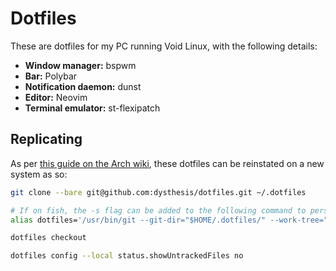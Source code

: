 # Dotfiles

These are dotfiles for my PC running Void Linux, with the following details:

- **Window manager:** bspwm
- **Bar:** Polybar
- **Notification daemon:** dunst
- **Editor:** Neovim
- **Terminal emulator:** st-flexipatch

## Replicating

As per [this guide on the Arch wiki](https://wiki.archlinux.org/title/Dotfiles#Tracking_dotfiles_directly_with_Git), these dotfiles can be reinstated on a new system as so:

```bash
git clone --bare git@github.com:dysthesis/dotfiles.git ~/.dotfiles

# If on fish, the -s flag can be added to the following command to persist the alias
alias dotfiles='/usr/bin/git --git-dir="$HOME/.dotfiles/" --work-tree="$HOME"'

dotfiles checkout

dotfiles config --local status.showUntrackedFiles no
```
